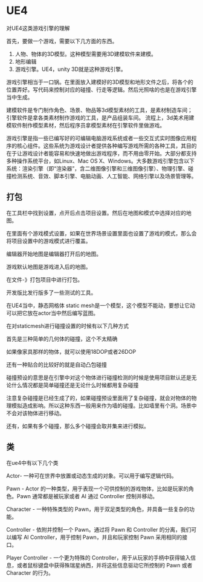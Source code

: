 # UE4

对UE4这类游戏引擎的理解



首先，要做一个游戏，需要以下几方面的东西。

1. 人物、物体的3D模型。这种模型需要用3D建模软件来建模。
2. 地形编辑
3. 游戏引擎。UE4，unity 3D就是这种游戏引擎。

游戏引擎相当于一口锅。在里面放入建模好的3D模型和地形文件之后，将各个的位置弄好。写代码来控制对应的碰撞、行走等逻辑。然后光照啥的也是在游戏引擎当中生成。

建模软件是专门制作角色、场景、物品等3d模型素材的工具，是素材制造车间；引擎软件是拿各类素材制作游戏的工具，是产品组装车间。
流程上，3d美术用建模软件制作模型素材，然后程序员拿模型素材在引擎软件里做游戏。

游戏引擎是指一些已编写好的可编辑电脑游戏系统或者一些交互式实时图像应用程序的核心组件。这些系统为游戏设计者提供各种编写游戏所需的各种工具，其目的在于让游戏设计者能容易和快速地做出游戏程序，而不用由零开始。大部分都支持多种操作系统平台，如Linux、Mac OS X、Windows。大多数游戏引擎包含以下系统：渲染引擎（即“渲染器”，含二维图像引擎和三维图像引擎）、物理引擎、碰撞检测系统、音效、脚本引擎、电脑动画、人工智能、网络引擎以及场景管理等。



## 打包

在工具栏中找到设置，点开后点击项目设置。然后在地图和模式中选择对应的地图。

在里面有个游戏模式设置，如果在世界场景设置里面也设置了游戏的模式，那么会将项目设置中的游戏模式进行覆盖。

编辑器开始地图是编辑器打开后的地图。

游戏默认地图是游戏进入后的地图。



在文件-》打包项目中进行打包。

开发版比发行版多了一些测试的工具。





在UE4当中，静态网格体 static mesh是一个模型，这个模型不能动，要想让它动可以把它放在actor当中然后编写蓝图。



在对staticmesh进行碰撞设置的时候有以下几种方式

首先是三种简单的几何体的碰撞，这个不太精确

如果像家具那样的物体，就可以使用18DOP或者26DOP

还有一种贴合的比较好的就是自动凸包碰撞



碰撞预设的意思是在引擎中对这个物体进行碰撞检测的时候是使用项目默认还是无论什么情况都是简单碰撞还是无论什么时候都用复杂碰撞

注意复杂碰撞是已经生成了的，如果碰撞预设里面用了复杂碰撞，就会对物体的物理模拟造成影响。所以这种东西一般用来作为墙的碰撞。比如墙里有个洞。场景中不会对该物体进行移动。

还有，如果有多个碰撞，那么多个碰撞会取并集来进行模拟。



## 类

在ue4中有以下几个类



Actor- 一种可在世界中放置或动态生成的对象。可以用于编写逻辑代码。

Pawn - Actor 的一种类型，用于表现一个可供控制的游戏物体，比如是玩家的角色。Pawn 通常都是被玩家或者 AI 通过 Controller 控制并移动。

Character - 一种特殊类型的 Pawn，用于双足类型的角色，并具备一些复杂的功能。


Controller - 依附并控制一个 Pawn。通过将 Pawn 和 Controller 的分离，我们可以编写 AI Controller，用于控制 Pawn，并且和玩家控制 Pawn 采用相同的接口。


Player Controller - 一个更为特殊的 Controller，用于从玩家的手柄中获得输入信息，或者鼠标键盘中获得殊瑞星纳西，并将这些信息驱动它所控制的 Pawn 或者 Character 的行为。
